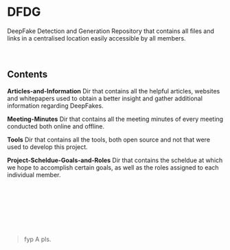 # DFDG
DeepFake Detection and Generation Repository that contains all files and links in a centralised location easily accessible by all members.  </br></br></br>
## Contents
**Articles-and-Information**
Dir that contains all the helpful articles, websites and whitepapers used to obtain a better insight and gather additional information regarding DeepFakes.</br>

**Meeting-Minutes**
Dir that contains all the meeting minutes of every meeting conducted both online and offline.</br>

**Tools**
Dir that contains all the tools, both open source and not that were used to develop this project.</br>  

**Project-Scheldue-Goals-and-Roles**
Dir that contains the scheldue at which we hope to accomplish certain goals, as well as the roles assigned to each individual member.</br></br></br></br></br></br></br></br> 

> fyp A pls.
